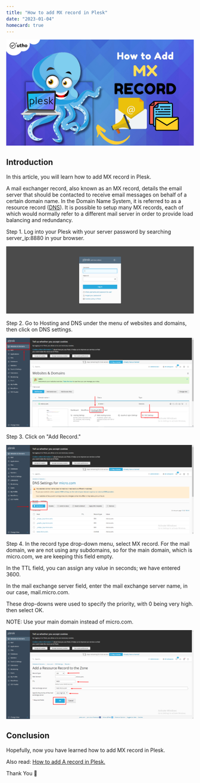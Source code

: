 ```yaml
---
title: "How to add MX record in Plesk"
date: "2023-01-04"
homecard: true
---
```


![How to add MX record in Plesk](images/How-to-add-MX-record-in-Plesk_utho.jpg)

## Introduction

In this article, you will learn how to add MX record in Plesk.

A mail exchanger record, also known as an MX record, details the email server that should be contacted to receive email messages on behalf of a certain domain name. In the Domain Name System, it is referred to as a resource record ([DNS](https://en.wikipedia.org/wiki/Domain_Name_System)). It is possible to setup many MX records, each of which would normally refer to a different mail server in order to provide load balancing and redundancy.

Step 1. Log into your Plesk with your server password by searching server\_ip:8880 in your browser.

![command output](images/image-679-1024x367.png)

Step 2. Go to Hosting and DNS under the menu of websites and domains, then click on DNS settings.

![command output](images/image-735-1024x485.png)

Step 3. Click on "Add Record."

![command output](images/image-736-1024x485.png)

Step 4. In the record type drop-down menu, select MX record. For the mail domain, we are not using any subdomains, so for the main domain, which is micro.com, we are keeping this field empty.

In the TTL field, you can assign any value in seconds; we have entered 3600.

In the mail exchange server field, enter the mail exchange server name, in our case, mail.micro.com.

These drop-downs were used to specify the priority, with 0 being very high. then select OK. 

NOTE: Use your main domain instead of micro.com.

![add MX record in Plesk](images/image-739-1024x484.png)

## Conclusion

Hopefully, now you have learned how to add MX record in Plesk.

Also read: [How to add A record in Plesk.](https://utho.com/docs/tutorial/how-to-add-a-record-in-plesk/)

Thank You 🙂
